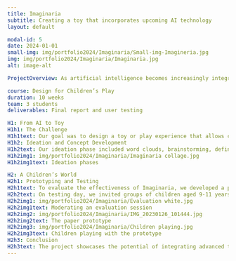 ```yaml
---
title: Imaginaria
subtitle: Creating a toy that incorporates upcoming AI technology
layout: default

modal-id: 5
date: 2024-01-01
small-img: img/portfolio2024/Imaginaria/Small-img-Imagineria.jpg
img: img/portfolio2024/Imaginaria/Imaginaria.jpg
alt: image-alt

ProjectOverview: As artificial intelligence becomes increasingly integral to our lives, its influence is expected to extend to the way our children play and learn. Parents are eager to introduce their children to AI early on, ensuring they grow up familiar with this powerful technology. However, this introduction must be safe, playful, and engaging. In the "Design for Children’s Play" course, we were tasked with creating a toy that incorporates AI technology in a way that encourages creativity and storytelling for children aged 8 and above.

course: Design for Children’s Play
duration: 10 weeks
team: 3 students
deliverables: Final report and user testing

H1: From AI to Toy
H1h1: The Challenge
H1h1text: Our goal was to design a toy or play experience that allows children to create or act out stories with a tangible embodiment they can touch and feel. The challenge was to seamlessly integrate AI technology into a toy that is not only educational but also captivating and fun for children.
H1h2: Ideation and Concept Development
H1h2text: Our ideation phase included word clouds, brainstorming, defining problem statements, developing extreme characters, and exploring various concepts. Through this creative process, we developed Imaginaria—a playmat that uses Augmented Reality (AR) and AI image generation technology to bring children's imaginative worlds to life. With Imaginaria, children can introduce objects into their stories, which the playmat then transforms into interactive, animated elements.
H1h2img1: img/portfolio2024/Imaginaria/Imaginaria collage.jpg
H1h2img1text: Ideation phases

H2: A Children’s World
H2h1: Prototyping and Testing
H2h1text: To evaluate the effectiveness of Imaginaria, we developed a paper prototype that simulated how the AI would generate and transform objects. This allowed us to test how well children could engage with the concept and form stories using a random assortment of objects.
H2h2text: On testing day, we invited groups of children aged 9-11 years old to interact with the prototype. To ensure smooth and accurate testing, our team members rotated roles between presenter, assistant, and documenter for each round of testing. This approach allowed us to supervise and observe how children responded to the concept and gathered valuable insights for refining Imaginaria for future iterations and risk assessment.
H2h2img1: img/portfolio2024/Imaginaria/Evaluation white.jpg
H2h2img1text: Moderating an evaluation session
H2h2img2: img/portfolio2024/Imaginaria/IMG_20230126_101444.jpg
H2h2img2text: The paper prototype
H2h2img3: img/portfolio2024/Imaginaria/Children playing.jpg
H2h2img3text: Children playing with the prototype
H2h3: Conclusion
H2h3text: The project showcases the potential of integrating advanced technologies like AI and Augmented Reality into children's play experiences. By creating a toy that encourages creativity and storytelling, we successfully bridged the gap between technology and imaginative play. The positive feedback from user testing highlighted the effectiveness of Imaginaria in engaging children and sparking their creativity. This project underscores my ability to design innovative, child-centered products that are not only educational but also enjoyable. It showcases my paper prototyping ability and user testing skills. 
---
```

